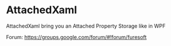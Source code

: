 # AttachedXaml
AttachedXaml bring you an Attached Property Storage like in WPF

Forum: https://groups.google.com/forum/#!forum/furesoft